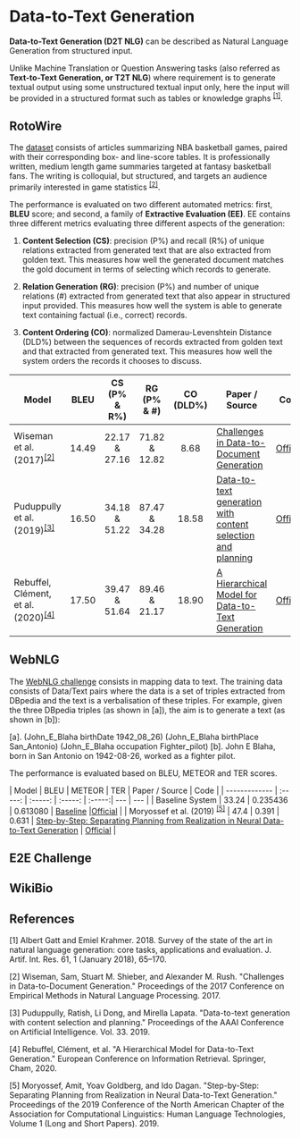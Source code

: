 # Data-to-Text Generation

**Data-to-Text Generation (D2T NLG)** can be described as Natural Language Generation from structured input.
<!-- is a task of NLG where the **textual output** is generated using **structured input** (such as tables or graphs). -->
Unlike Machine Translation or Question Answering tasks (also referred as **Text-to-Text Generation, or T2T NLG**) where requirement is to generate textual output using some unstructured textual input only, here the input will be provided in a structured format such as tables or knowledge graphs <sup>[[1]](#myfootnote1)</sup>.

## RotoWire
The [dataset](https://github.com/harvardnlp/boxscore-data/blob/master/rotowire.tar.bz2) consists of articles summarizing NBA basketball games, paired with their corresponding box- and line-score tables. It is professionally written, medium length game summaries targeted at fantasy basketball fans. The writing is colloquial, but structured, and targets an audience primarily interested in game statistics <sup>[[2]](#myfootnote2)</sup>.

The performance is evaluated on two different automated metrics: first, **BLEU** score; and second, a family of **Extractive Evaluation (EE)**. EE contains three different metrics evaluating three different aspects of the generation:

1. **Content Selection (CS)**: precision (P%) and recall (R%) of unique relations extracted from generated text that are also extracted from golden text. This measures how well the generated document matches the gold document in terms of selecting which records to generate.

2. **Relation Generation (RG)**: precision (P%) and number of unique relations (#) extracted from generated text that also appear in structured input provided. This measures how well the system is able to generate text containing factual (i.e., correct) records.

3. **Content Ordering (CO)**: normalized Damerau-Levenshtein Distance (DLD%) between the sequences of records extracted from golden text and that extracted from generated text. This measures how well the system orders the records it chooses to discuss.

| Model           | BLEU | CS (P% & R%) | RG (P% & #) | CO (DLD%) |  Paper / Source | Code |
| ------------- | :-----: | :-----: | :-----: | :-----:| --- | --- |
| Wiseman et al. (2017)<sup>[[2]](#myfootnote2)</sup> | 14.49 | 22.17 & 27.16 | 71.82 & 12.82 | 8.68 | [Challenges in Data-to-Document Generation](https://www.aclweb.org/anthology/D17-1239.pdf) |[Official](https://github.com/harvardnlp/data2text) |
| Puduppully et al. (2019)<sup>[[3]](#myfootnote3)</sup> | 16.50 | 34.18 & 51.22 | 87.47 & 34.28 | 18.58 | [Data-to-text generation with content selection and planning](https://arxiv.org/pdf/1809.00582.pdf) |[Official](https://github.com/ratishsp/data2text-plan-py) |
| Rebuffel, Clément, et al. (2020)<sup>[[4]](#myfootnote4)</sup> | 17.50 | 39.47 & 51.64 | 89.46 & 21.17 | 18.90 | [A Hierarchical Model for Data-to-Text Generation](https://link.springer.com/chapter/10.1007/978-3-030-45439-5_5) |[Official](https://github.com/KaijuML/data-to-text-hierarchical) |

## WebNLG
The [WebNLG challenge](https://webnlg-challenge.loria.fr/) consists in mapping data to text. The training data consists of Data/Text pairs where the data is a set of triples extracted from DBpedia and the text is a verbalisation of these triples. For example, given the three DBpedia triples (as shown in [a]), the aim is to generate a text (as shown in [b]):

[a]. (John_E_Blaha birthDate 1942_08_26) (John_E_Blaha birthPlace San_Antonio) (John_E_Blaha occupation Fighter_pilot)
[b]. John E Blaha, born in San Antonio on 1942-08-26, worked as a fighter pilot.

The performance is evaluated based on BLEU, METEOR and TER scores. 
<!-- The test-set is also divided into two broad groups: **seen (S)**, test samples from the *categories present in training set*; and **unseen (U)**, test samples from *categories not-present in training set*. -->

<!-- | Model           | BLEU (S & U) | METEOR (S & U) | TER (S & U) |  Paper / Source | Code | -->
| Model           | BLEU | METEOR | TER |  Paper / Source | Code |
| ------------- | :-----: | :-----: | :-----: | :-----:| --- | --- |
| Baseline System | 33.24 | 0.235436 | 0.613080 | [Baseline](https://webnlg-challenge.loria.fr/challenge_2017/#webnlg-baseline-system) |[Official](https://gitlab.com/webnlg/webnlg-baseline) |
| Moryossef et al. (2019) <sup>[[5]](#myfootnote5)</sup> | 47.4 | 0.391 | 0.631 | [Step-by-Step: Separating Planning from Realization in Neural Data-to-Text Generation](https://www.aclweb.org/anthology/N19-1236.pdf) | [Official](https://github.com/AmitMY/chimera) |
<!-- | Baseline System | 52.39 & 6.13 | 37.7 & 07.53 | 44.86 & 80.0 | [Baseline](https://webnlg-challenge.loria.fr/challenge_2017/#webnlg-baseline-system) |[Official](https://gitlab.com/webnlg/webnlg-baseline) | -->
<!-- | Distiawan, Bayu, et al. (2018) | 58.6 & 34.1 | 40.6 & 32.0 | 41.7 & 57.9 | [GTR-LSTM: A Triple Encoder for Sentence Generation from RDF Data](https://www.aclweb.org/anthology/P18-1151.pdf) | | -->


## E2E Challenge

## WikiBio 

## References
<a name="myfootnote1">[1]</a> Albert Gatt and Emiel Krahmer. 2018. Survey of the state of the art in natural language generation: core tasks, applications and evaluation. J. Artif. Int. Res. 61, 1 (January 2018), 65–170.

<a name="myfootnote2">[2]</a> Wiseman, Sam, Stuart M. Shieber, and Alexander M. Rush. "Challenges in Data-to-Document Generation." Proceedings of the 2017 Conference on Empirical Methods in Natural Language Processing. 2017.

<a name="myfootnote3">[3]</a> Puduppully, Ratish, Li Dong, and Mirella Lapata. "Data-to-text generation with content selection and planning." Proceedings of the AAAI Conference on Artificial Intelligence. Vol. 33. 2019.

<a name="myfootnote4">[4]</a> Rebuffel, Clément, et al. "A Hierarchical Model for Data-to-Text Generation." European Conference on Information Retrieval. Springer, Cham, 2020.

<a name="myfootnote5">[5]</a> Moryossef, Amit, Yoav Goldberg, and Ido Dagan. "Step-by-Step: Separating Planning from Realization in Neural Data-to-Text Generation." Proceedings of the 2019 Conference of the North American Chapter of the Association for Computational Linguistics: Human Language Technologies, Volume 1 (Long and Short Papers). 2019.